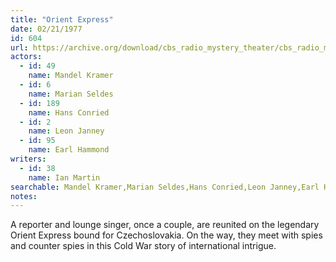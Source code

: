 ```yaml
---
title: "Orient Express"
date: 02/21/1977
id: 604
url: https://archive.org/download/cbs_radio_mystery_theater/cbs_radio_mystery_theater-0601-0650.zip/cbs_radio_mystery_theater-0601-0650%2Fcbsrmt_0604_orient_express.mp3
actors:  
  - id: 49
    name: Mandel Kramer  
  - id: 6
    name: Marian Seldes  
  - id: 189
    name: Hans Conried  
  - id: 2
    name: Leon Janney  
  - id: 95
    name: Earl Hammond
writers:  
  - id: 38
    name: Ian Martin
searchable: Mandel Kramer,Marian Seldes,Hans Conried,Leon Janney,Earl Hammond Ian Martin
notes:  
---
```

A reporter and lounge singer, once a couple, are reunited on the legendary Orient Express bound for Czechoslovakia. On the way, they meet with spies and counter spies in this Cold War story of international intrigue.